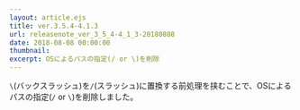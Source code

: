```yaml
---
layout: article.ejs
title: ver.3.5.4-4.1.3
url: releasenote_ver_3_5_4-4_1_3-20180808
date: 2018-08-08 00:00:00
thumbnail: 
excerpt: OSによるパスの指定(/ or \)を削除
---
```


`\`(バックスラッシュ)を`/`(スラッシュ)に置換する前処理を挟むことで、OSによるパスの指定(`/` or `\`)を削除しました。
